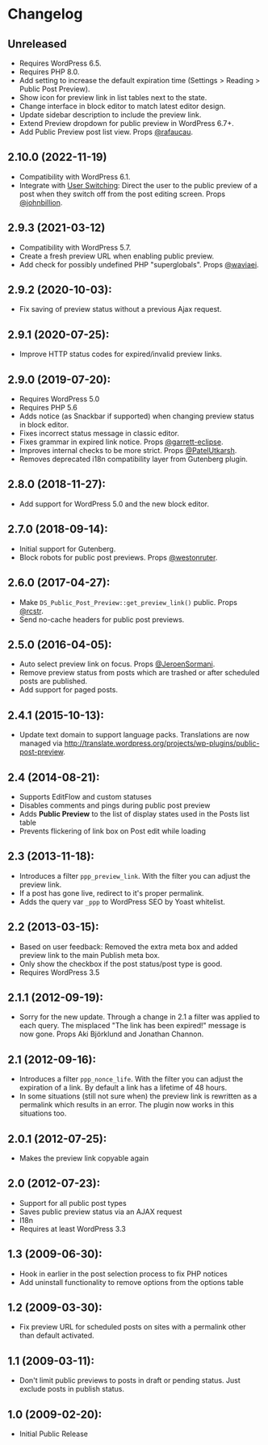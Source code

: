 # Changelog

## Unreleased
* Requires WordPress 6.5.
* Requires PHP 8.0.
* Add setting to increase the default expiration time (Settings > Reading > Public Post Preview).
* Show icon for preview link in list tables next to the state.
* Change interface in block editor to match latest editor design.
* Update sidebar description to include the preview link.
* Extend Preview dropdown for public preview in WordPress 6.7+.
* Add Public Preview post list view. Props [@rafaucau](https://github.com/rafaucau).

## 2.10.0 (2022-11-19)
* Compatibility with WordPress 6.1.
* Integrate with [User Switching](https://wordpress.org/plugins/user-switching/): Direct the user to the public preview of a post when they switch off from the post editing screen. Props [@johnbillion](https://github.com/johnbillion).

## 2.9.3 (2021-03-12)
* Compatibility with WordPress 5.7.
* Create a fresh preview URL when enabling public preview.
* Add check for possibly undefined PHP "superglobals". Props [@waviaei](https://github.com/waviaei).

## 2.9.2 (2020-10-03):
* Fix saving of preview status without a previous Ajax request.

## 2.9.1 (2020-07-25):
* Improve HTTP status codes for expired/invalid preview links.

## 2.9.0 (2019-07-20):
* Requires WordPress 5.0
* Requires PHP 5.6
* Adds notice (as Snackbar if supported) when changing preview status in block editor.
* Fixes incorrect status message in classic editor.
* Fixes grammar in expired link notice. Props [@garrett-eclipse](https://github.com/garrett-eclipse).
* Improves internal checks to be more strict. Props [@PatelUtkarsh](https://github.com/PatelUtkarsh).
* Removes deprecated i18n compatibility layer from Gutenberg plugin.

## 2.8.0 (2018-11-27):
* Add support for WordPress 5.0 and the new block editor.

## 2.7.0 (2018-09-14):
* Initial support for Gutenberg.
* Block robots for public post previews. Props [@westonruter](https://github.com/westonruter).

## 2.6.0 (2017-04-27):
* Make `DS_Public_Post_Preview::get_preview_link()` public. Props [@rcstr](https://github.com/rcstr).
* Send no-cache headers for public post previews.

## 2.5.0 (2016-04-05):
* Auto select preview link on focus. Props [@JeroenSormani](https://github.com/JeroenSormani).
* Remove preview status from posts which are trashed or after scheduled posts are published.
* Add support for paged posts.

## 2.4.1 (2015-10-13):
* Update text domain to support language packs. Translations are now managed via http://translate.wordpress.org/projects/wp-plugins/public-post-preview.

## 2.4 (2014-08-21):
* Supports EditFlow and custom statuses
* Disables comments and pings during public post preview
* Adds __Public Preview__ to the list of display states used in the Posts list table
* Prevents flickering of link box on Post edit while loading

## 2.3 (2013-11-18):
* Introduces a filter `ppp_preview_link`. With the filter you can adjust the preview link.
* If a post has gone live, redirect to it's proper permalink.
* Adds the query var `_ppp` to WordPress SEO by Yoast whitelist.

## 2.2 (2013-03-15):
* Based on user feedback: Removed the extra meta box and added preview link to the main Publish meta box.
* Only show the checkbox if the post status/post type is good.
* Requires WordPress 3.5

## 2.1.1 (2012-09-19):
* Sorry for the new update. Through a change in 2.1 a filter was applied to each query. The misplaced "The link has been expired!" message is now gone. Props Aki Björklund and Jonathan Channon.

## 2.1 (2012-09-16):
* Introduces a filter `ppp_nonce_life`. With the filter you can adjust the expiration of a link. By default a link has a lifetime of 48 hours.
* In some situations (still not sure when) the preview link is rewritten as a permalink which results in an error. The plugin now works in this situations too.

## 2.0.1 (2012-07-25):
* Makes the preview link copyable again

## 2.0 (2012-07-23):
* Support for all public post types
* Saves public preview status via an AJAX request
* I18n
* Requires at least WordPress 3.3

## 1.3 (2009-06-30):
* Hook in earlier in the post selection process to fix PHP notices
* Add uninstall functionality to remove options from the options table

## 1.2 (2009-03-30):
* Fix preview URL for scheduled posts on sites with a permalink other than default activated.

## 1.1 (2009-03-11):
* Don't limit public previews to posts in draft or pending status.  Just exclude posts in publish status.

## 1.0 (2009-02-20):
* Initial Public Release
